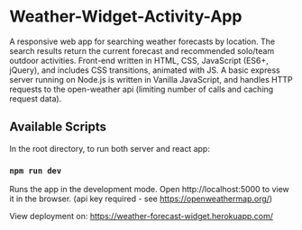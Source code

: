 # Weather-Widget-Activity-App
A responsive web app for searching weather forecasts by location. The search results return the current forecast and recommended solo/team outdoor activities. Front-end written in HTML, CSS, JavaScript (ES6+, jQuery), and includes CSS transitions, animated with JS. A basic express server running on Node.js is written in Vanilla JavaScript, and handles HTTP requests to the open-weather api (limiting number of calls and caching request data).

## Available Scripts

In the root directory, to run both server and react app:
### `npm run dev`
Runs the app in the development mode.
Open http://localhost:5000 to view it in the browser. (api key required - see https://openweathermap.org/)

View deployment on: https://weather-forecast-widget.herokuapp.com/
